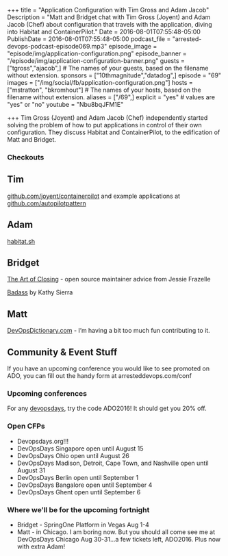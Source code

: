 +++
title = "Application Configuration with Tim Gross and Adam Jacob"
Description = "Matt and Bridget chat with Tim Gross (Joyent) and Adam Jacob (Chef) about configuration that travels with the application, diving into Habitat and ContainerPilot."
Date = 2016-08-01T07:55:48-05:00
PublishDate = 2016-08-01T07:55:48-05:00
podcast_file = "arrested-devops-podcast-episode069.mp3"
episode_image = "episode/img/application-configuration.png"
episode_banner = "/episode/img/application-configuration-banner.png"
guests = ["tgross","ajacob",] # The names of your guests, based on the filename without extension.
sponsors = ["10thmagnitude","datadog",]
episode = "69"
images = ["/img/social/fb/application-configuration.png"]
hosts = ["mstratton", "bkromhout"] # The names of your hosts, based on the filename without extension.
aliases = ["/69",]
explicit = "yes" # values are "yes" or "no"
youtube = "Nbu8bqJFM1E"

+++
Tim Gross (Joyent) and Adam Jacob (Chef) independently started solving the problem of how to put applications in control of their own configuration. They discuss Habitat and ContainerPilot, to the edification of Matt and Bridget.



### Checkouts

## Tim
[github.com/joyent/containerpilot](https://github.com/joyent/containerpilot) and example applications at [github.com/autopilotpattern](https://github.com/autopilotpattern)

## Adam
[habitat.sh](https://www.habitat.sh/)


## Bridget
[The Art of Closing](https://blog.jessfraz.com/post/the-art-of-closing/) - open source maintainer advice from Jessie Frazelle

[Badass](https://www.amazon.com/Badass-Making-Awesome-Kathy-Sierra/dp/1491919019) by Kathy Sierra

## Matt
[DevOpsDictionary.com](http://devopsdictionary.com/wiki/Main_Page) - I’m having a bit too much fun contributing to it.

## Community & Event Stuff
If you have an upcoming conference you would like to see promoted on ADO, you can fill out the handy form at arresteddevops.com/conf

### Upcoming conferences

For any [devopsdays](http://devopsdays.org), try the code ADO2016! It should get you 20% off.

### Open CFPs

* Devopsdays.org!!!
* DevOpsDays Singapore open until August 15
* DevOpsDays Ohio open until August 26
* DevOpsDays Madison, Detroit, Cape Town, and Nashville open until August 31
* DevOpsDays Berlin open until September 1
* DevOpsDays Bangalore open until September 4
* DevOpsDays Ghent open until September 6

### Where we’ll be for the upcoming fortnight

* Bridget - SpringOne Platform in Vegas Aug 1-4
* Matt - in Chicago. I am boring now. But you should all come see me at DevOpsDays Chicago Aug 30-31...a few tickets left, ADO2016. Plus now with extra Adam!
